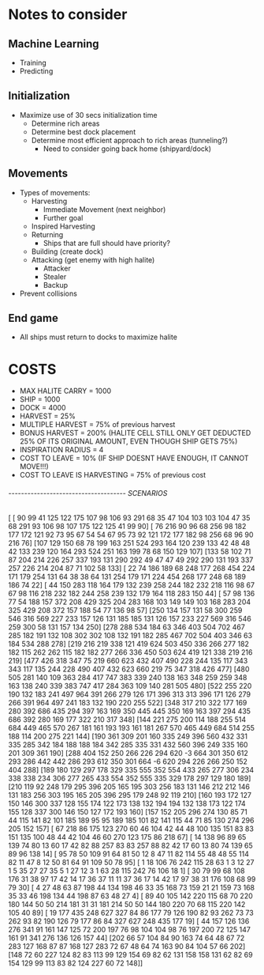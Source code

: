 # Notes to consider


## Machine Learning
* Training
* Predicting


## Initialization
* Maximize use of 30 secs initialization time
    * Determine rich areas
    * Determine best dock placement
    * Determine most efficient approach to rich areas (tunneling?)
        * Need to consider going back home (shipyard/dock)


## Movements
* Types of movements:
    * Harvesting
        * Immediate Movement (next neighbor)
        * Further goal
    * Inspired Harvesting
    * Returning
        * Ships that are full should have priority?
    * Building (create dock)
    * Attacking (get enemy with high halite)
        * Attacker
        * Stealer
        * Backup
* Prevent collisions


## End game
* All ships must return to docks to maximize halite


# COSTS

* MAX HALITE CARRY = 1000
* SHIP = 1000
* DOCK = 4000
* HARVEST = 25%
* MULTIPLE HARVEST = 75% of previous harvest
* BONUS HARVEST = 200% (HALITE CELL STILL ONLY GET DEDUCTED 25% OF ITS ORIGINAL AMOUNT, EVEN THOUGH SHIP GETS 75%)
* INSPIRATION RADIUS = 4
* COST TO LEAVE = 10% (IF SHIP DOESNT HAVE ENOUGH, IT CANNOT MOVE!!!)
* COST TO LEAVE IS HARVESTING = 75% of previous cost


###### ------------------------------------- SCENARIOS

[
 [ 90  99  41 125 122 175 107  98 106  93 291  68  35  47 104 103 103 104  47  35  68 291  93 106  98 107 175 122 125  41  99  90]
 [ 76 216  90  96  68 256  98 182 177 172 121  92  73  95  67  54  54  67  95  73  92 121 172 177 182  98 256  68  96  90 216  76]
 [107 129 150  68  78 199 163 251 524 293 164 120 239 133  42  48  48  42 133 239 120 164 293 524 251 163 199  78  68 150 129 107]
 [133  58 102  71  87 204 214 226 257 337 193 131 290 292  49  47  47  49 292 290 131 193 337 257 226 214 204  87  71 102  58 133]
 [ 22  74 186 189  68 248 177 268 454 224 171 179 254 131  64  38  38  64 131 254 179 171 224 454 268 177 248  68 189 186  74  22]
 [ 44 150 283 118 164 179 132 239 258 244 182 232 218 116  98  67  67  98 116 218 232 182 244 258 239 132 179 164 118 283 150  44]
 [ 57  98 136  77  54 188 157 372 208 429 325 204 283 168 103 149 149 103 168 283 204 325 429 208 372 157 188  54  77 136  98  57]
 [250 134 157 131  58 300 259 546 316 569 227 233 157 126 131 185 185 131 126 157 233 227 569 316 546 259 300  58 131 157 134 250]
 [278 288 534 184  63 346 403 504 702 467 285 182 191 132 108 302 302 108 132 191 182 285 467 702 504 403 346  63 184 534 288 278]
 [219 216 219 338 121 419 624 503 450 336 266 277 182 182 115 262 262 115 182 182 277 266 336 450 503 624 419 121 338 219 216 219]
 [477 426 318 347  75 219 660 623 432 407 490 228 244 135 117 343 343 117 135 244 228 490 407 432 623 660 219  75 347 318 426 477]
 [480 505 281 140 109 363 284 417 747 383 339 240 138 163 348 259 259 348 163 138 240 339 383 747 417 284 363 109 140 281 505 480]
 [522 255 220 190 132 183 241 497 964 391 266 279 126 171 396 313 313 396 171 126 279 266 391 964 497 241 183 132 190 220 255 522]
 [348 317 210 322 177 169 280 392 686 435 294 397 163 169 350 445 445 350 169 163 397 294 435 686 392 280 169 177 322 210 317 348]
 [144 221 275 200 114 188 255 514 684 449 465 570 267 181 161 193 193 161 181 267 570 465 449 684 514 255 188 114 200 275 221 144]
 [190 361 309 201 160 335 249 396 560 432 331 335 285 342 184 188 188 184 342 285 335 331 432 560 396 249 335 160 201 309 361 190]
 [288 404 152 250 266 226 294 620  -3 664 301 350 612 293 286 442 442 286 293 612 350 301 664  -6 620 294 226 266 250 152 404 288]
 [189 180 129 297 178 329 335 555 352 554 433 265 277 306 234 338 338 234 306 277 265 433 554 352 555 335 329 178 297 129 180 189]
 [210 119  92 248 179 295 396 205 165 195 303 256 183 131 146 212 212 146 131 183 256 303 195 165 205 396 295 179 248  92 119 210]
 [160 193 172 127 150 146 300 337 128 155 174 122 173 138 132 194 194 132 138 173 122 174 155 128 337 300 146 150 127 172 193 160]
 [157 152 205 296 274 130  85  71  44 115 141  82 101 185 189  95  95 189 185 101  82 141 115  44  71  85 130 274 296 205 152 157]
 [ 67 218  86 175 123 270  60  46 104  42  44  48 100 135 151  83  83 151 135 100  48  44  42 104  46  60 270 123 175  86 218  67]
 [ 14 138  96  89  65 139  74  80  13  60  17  42  82  88 257  83  83 257  88  82  42  17  60  13  80  74 139  65  89  96 138  14]
 [ 95  78  50 109  91  64  81  50  12   8  47  11  82 114  55  48  48  55 114  82  11  47   8  12  50  81  64  91 109  50  78  95]
 [  1  18 106  76 242 115  28  63   1   3  12  27   1   5  35  27  27  35   5   1  27  12   3   1  63  28 115 242  76 106  18   1]
 [ 30  79  99  68 108 176  31  38  97  17  42  14  17  36  37  11  11  37  36  17  14  42  17  97  38  31 176 108  68  99  79  30]
 [  4  27  48  63  87 198  44 134 198  46  33  35 168  73 159  21  21 159  73 168  35  33  46 198 134  44 198  87  63  48  27   4]
 [ 89  40 105 142 220 115  68  70 220 180 144  50  50 214 181  31  31 181 214  50  50 144 180 220  70  68 115 220 142 105  40  89]
 [ 19 177 435 248 627 327  84  86 177  79 126 190  82  93 262  73  73 262  93  82 190 126  79 177  86  84 327 627 248 435 177  19]
 [ 44 157 126 136 276 341  91 161 147 125  72 200 197  76  98 104 104  98  76 197 200  72 125 147 161  91 341 276 136 126 157  44]
 [202  66  57 104  84  90 163  74  64  48  67  72 283 127 168  87  87 168 127 283  72  67  48  64  74 163  90  84 104  57  66 202]
 [148  72  60 227 124  82  83 113  99 129 154  69  82  62 131 158 158 131  62  82  69 154 129  99 113  83  82 124 227  60  72 148]]
